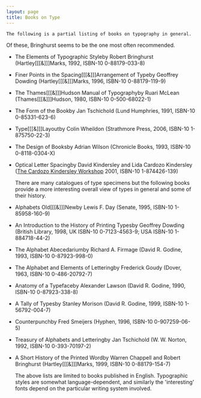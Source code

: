```yaml
---
layout: page
title: Books on Type
---
```





    The following is a partial listing of books on typography in general.
Of these, Bringhurst seems to be the one most often recommended.


- The Elements of Typographic Styleby Robert Bringhurst
  (Hartley[[[&]]]Marks, 1992, ISBN-10 0-88179-033-8)
- Finer Points in the Spacing[[[&]]]Arrangement of Typeby Geoffrey Dowding
  (Hartley[[[&]]]Marks, 1996, ISBN-10 0-88179-119-9)
- The Thames[[[&]]]Hudson Manual of Typographyby Ruari McLean
  (Thames[[[&]]]Hudson, 1980, ISBN-10 0-500-68022-1)
- The Form of the Bookby Jan Tschichold
  (Lund Humphries, 1991, ISBN-10 0-85331-623-6)
- Type[[[&]]]Layoutby Colin Wheildon
  (Strathmore Press, 2006, ISBN-10 1-875750-22-3)
- The Design of Booksby Adrian Wilson
  (Chronicle Books, 1993, ISBN-10 0-8118-0304-X)
- Optical Letter Spacingby David Kindersley and Lida Cardozo Kindersley 
  ([The Cardozo Kindersley Workshop](http://www.kindersleyworkshop.co.uk/)
  2001, ISBN-10 1-874426-139)




    There are many catalogues of type specimens but the following books provide
a more interesting overall view of types in general and some of their history.


- Alphabets Old[[[&]]]Newby Lewis F.&nbsp;Day
  (Senate, 1995, ISBN-10 1-85958-160-9)
- An Introduction to the History of Printing Typesby Geoffrey Dowding
  (British Library, 1998, UK ISBN-10 0-7123-4563-9; USA ISBN-10 1-884718-44-2)
- The Alphabet Abecedariumby Richard A.&nbsp;Firmage
  (David R.&nbsp;Godine, 1993, ISBN-10 0-87923-998-0)
- The Alphabet and Elements of Letteringby Frederick Goudy
  (Dover, 1963, ISBN-10 0-486-20792-7)
- Anatomy of a Typefaceby Alexander Lawson
  (David R.&nbsp;Godine, 1990, ISBN-10 0-87923-338-8)
- A Tally of Typesby Stanley Morison
  (David R.&nbsp;Godine, 1999, ISBN-10 1-56792-004-7)
- Counterpunchby Fred Smeijers
  (Hyphen, 1996, ISBN-10 0-907259-06-5)
- Treasury of Alphabets and Letteringby Jan Tschichold
  (W.&nbsp;W.&nbsp;Norton, 1992, ISBN-10 0-393-70197-2)
- A Short History of the Printed Wordby Warren Chappell and
  Robert Bringhurst (Hartley[[[&]]]Marks, 1999, ISBN-10 0-88179-154-7)




    The above lists are limited to books published in English. Typographic 
styles are somewhat language-dependent, and similarly the 'interesting' fonts
depend on the particular writing system involved.


